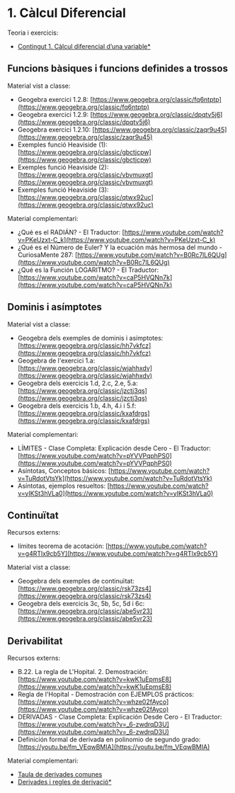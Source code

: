 # 1. Càlcul Diferencial

Teoria i exercicis:

* [Contingut 1. Càlcul diferencial d’una variable*](https://atenea.upc.edu/pluginfile.php/4951719/mod_resource/content/1/Problemes_Contingut_1_FOMA.pdf)

## Funcions bàsiques i funcions definides a trossos

Material vist a classe:

* Geogebra exercici 1.2.8: [https://www.geogebra.org/classic/fq6ntptp](https://www.geogebra.org/classic/fq6ntptp)
* Geogebra exercici 1.2.9: [https://www.geogebra.org/classic/dpqtv5j6](https://www.geogebra.org/classic/dpqtv5j6)
* Geogebra exercici 1.2.10: [https://www.geogebra.org/classic/zaqr9u45](https://www.geogebra.org/classic/zaqr9u45)
* Exemples funció Heaviside (1): [https://www.geogebra.org/classic/gbctjcpw](https://www.geogebra.org/classic/gbctjcpw)
* Exemples funció Heaviside (2): [https://www.geogebra.org/classic/vbvmuxgt](https://www.geogebra.org/classic/vbvmuxgt)
* Exemples funció Heaviside (3): [https://www.geogebra.org/classic/qtwx92uc](https://www.geogebra.org/classic/qtwx92uc)

Material complementari:

* ¿Qué es el RADIÁN? - El Traductor: [https://www.youtube.com/watch?v=PKeUzxt-C_k](https://www.youtube.com/watch?v=PKeUzxt-C_k)
* ¿Qué es el Número de Euler? Y la ecuación más hermosa del mundo - CuriosaMente 287: [https://www.youtube.com/watch?v=B0Rc7lL6QUg](https://www.youtube.com/watch?v=B0Rc7lL6QUg)
* ¿Qué es la Función LOGARITMO? - El Traductor: [https://www.youtube.com/watch?v=caP5HVQNn7k](https://www.youtube.com/watch?v=caP5HVQNn7k)

## Dominis i asímptotes

Material vist a classe:

* Geogebra dels exemples de dominis i asímptotes: [https://www.geogebra.org/classic/hh7vkfcz](https://www.geogebra.org/classic/hh7vkfcz)
* Geogebra de l'exercici 1.a: [https://www.geogebra.org/classic/wjahhxdv](https://www.geogebra.org/classic/wjahhxdv)
* Geogebra dels exercicis 1.d, 2.c, 2.e, 5.a: [https://www.geogebra.org/classic/jzctj3qs](https://www.geogebra.org/classic/jzctj3qs)
* Geogebra dels exercicis 1.b, 4.h, 4.i i 5.f: [https://www.geogebra.org/classic/kxafdrgs](https://www.geogebra.org/classic/kxafdrgs)

Material complementari:

* LÍMITES - Clase Completa: Explicación desde Cero - El Traductor: [https://www.youtube.com/watch?v=pYVVPqphPS0](https://www.youtube.com/watch?v=pYVVPqphPS0)
* Asíntotas, Conceptos básicos: [https://www.youtube.com/watch?v=TuRdotVtsYk](https://www.youtube.com/watch?v=TuRdotVtsYk)
* Asíntotas, ejemplos resueltos: [https://www.youtube.com/watch?v=yIKSt3hVLa0](https://www.youtube.com/watch?v=yIKSt3hVLa0)

## Continuïtat

Recursos externs:

* límites teorema de acotación: [https://www.youtube.com/watch?v=g4RTlx9cb5Y](https://www.youtube.com/watch?v=g4RTlx9cb5Y)

Material vist a classe:

* Geogebra dels exemples de continuïtat: [https://www.geogebra.org/classic/rsk73zs4](https://www.geogebra.org/classic/rsk73zs4)
* Geogebra dels exercicis 3c, 5b, 5c, 5d i 6c: [https://www.geogebra.org/classic/abe5vr23](https://www.geogebra.org/classic/abe5vr23)

## Derivabilitat

Recursos externs:

* B.22. La regla de L'Hopital. 2. Demostración: [https://www.youtube.com/watch?v=kwK1uEpmsE8](https://www.youtube.com/watch?v=kwK1uEpmsE8)
* Regla de l'Hopital - Demostración con EJEMPLOS prácticos: [https://www.youtube.com/watch?v=whze02fAyco](https://www.youtube.com/watch?v=whze02fAyco)
* DERIVADAS - Clase Completa: Explicación Desde Cero - El Traductor: [https://www.youtube.com/watch?v=_6-zwdrqD3U](https://www.youtube.com/watch?v=_6-zwdrqD3U)
* Definición formal de derivada en polinomio de segundo grado: [https://youtu.be/fm_VEqwBMIA](https://youtu.be/fm_VEqwBMIA)

Material complementari:

* [Taula de derivades comunes](./1_4_derivabilitat/taula_de_derivades.png)
* [Derivades i regles de derivació*](https://atenea.upc.edu/pluginfile.php/4580387/mod_folder/content/0/taula%20%20propietats.pdf)
